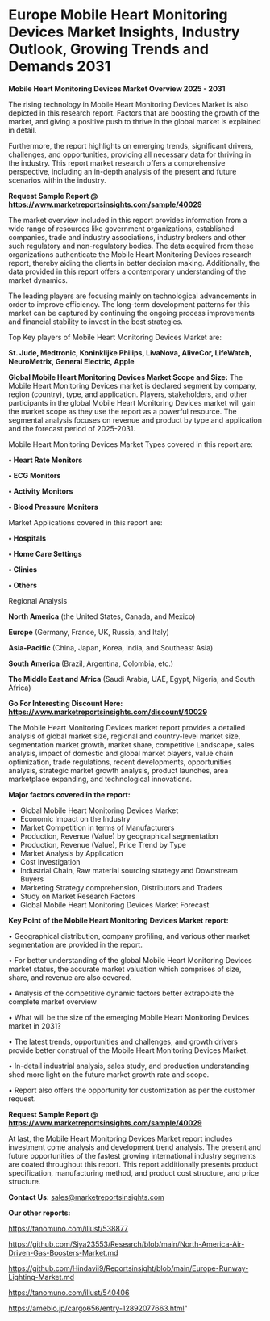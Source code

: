 # Europe Mobile Heart Monitoring Devices Market Insights, Industry Outlook, Growing Trends and Demands 2031

<Strong> Mobile Heart Monitoring Devices Market Overview 2025 - 2031</strong>

The rising technology in Mobile Heart Monitoring Devices Market is also depicted in this research report. Factors that are boosting the growth of the market, and giving a positive push to thrive in the global market is explained in detail.

Furthermore, the report highlights on emerging trends, significant drivers, challenges, and opportunities, providing all necessary data for thriving in the industry. This report market research offers a comprehensive perspective, including an in-depth analysis of the present and future scenarios within the industry.

<strong>Request Sample Report @ <a href=https://www.marketreportsinsights.com/sample/40029>https://www.marketreportsinsights.com/sample/40029</a></strong>

The market overview included in this report provides information from a wide range of resources like government organizations, established companies, trade and industry associations, industry brokers and other such regulatory and non-regulatory bodies. The data acquired from these organizations authenticate the Mobile Heart Monitoring Devices research report, thereby aiding the clients in better decision making. Additionally, the data provided in this report offers a contemporary understanding of the market dynamics.

The leading players are focusing mainly on technological advancements in order to improve efficiency. The long-term development patterns for this market can be captured by continuing the ongoing process improvements and financial stability to invest in the best strategies.

Top Key players of Mobile Heart Monitoring Devices Market are:

<strong>St. Jude, Medtronic, Koninklijke Philips, LivaNova, AliveCor, LifeWatch, NeuroMetrix, General Electric, Apple</strong>

<strong><b>Global Mobile Heart Monitoring Devices Market Scope and Size:</b></strong>
The Mobile Heart Monitoring Devices market is declared segment by company, region (country), type, and application. Players, stakeholders, and other participants in the global Mobile Heart Monitoring Devices market will gain the market scope as they use the report as a powerful resource. The segmental analysis focuses on revenue and product by type and application and the forecast period of 2025-2031.

Mobile Heart Monitoring Devices Market Types covered in this report are:

<strong>•  Heart Rate Monitors

•  ECG Monitors

•  Activity Monitors

•  Blood Pressure Monitors</strong>

Market Applications covered in this report are:

<strong>•  Hospitals

•  Home Care Settings

•  Clinics

•  Others</strong> 

Regional Analysis

<strong>North America</strong> (the United States, Canada, and Mexico)

<strong>Europe</strong> (Germany, France, UK, Russia, and Italy)

<strong>Asia-Pacific</strong> (China, Japan, Korea, India, and Southeast Asia)

<strong>South America</strong> (Brazil, Argentina, Colombia, etc.)

<strong>The Middle East and Africa</strong> (Saudi Arabia, UAE, Egypt, Nigeria, and South Africa)

<strong>Go For Interesting Discount Here: <a href=https://www.marketreportsinsights.com/discount/40029>https://www.marketreportsinsights.com/discount/40029</a></strong>

The Mobile Heart Monitoring Devices market report provides a detailed analysis of global market size, regional and country-level market size, segmentation market growth, market share, competitive Landscape, sales analysis, impact of domestic and global market players, value chain optimization, trade regulations, recent developments, opportunities analysis, strategic market growth analysis, product launches, area marketplace expanding, and technological innovations.

<strong><b>Major factors covered in the report:</b></strong>
<ul>
  <li>Global Mobile Heart Monitoring Devices Market </li>
  <li>Economic Impact on the Industry</li>
  <li>Market Competition in terms of Manufacturers</li>
  <li>Production, Revenue (Value) by geographical segmentation</li>
  <li>Production, Revenue (Value), Price Trend by Type</li>
  <li>Market Analysis by Application</li>
  <li>Cost Investigation</li>
  <li>Industrial Chain, Raw material sourcing strategy and Downstream Buyers</li>
  <li>Marketing Strategy comprehension, Distributors and Traders</li>
  <li>Study on Market Research Factors</li>
  <li>Global Mobile Heart Monitoring Devices Market Forecast</li>
</ul>

<strong><b>Key Point of the Mobile Heart Monitoring Devices Market report:</b></strong>

• Geographical distribution, company profiling, and various other market segmentation are provided in the report.

• For better understanding of the global Mobile Heart Monitoring Devices market status, the accurate market valuation which comprises of size, share, and revenue are also covered.

• Analysis of the competitive dynamic factors better extrapolate the complete market overview

• What will be the size of the emerging Mobile Heart Monitoring Devices market in 2031?

• The latest trends, opportunities and challenges, and growth drivers provide better construal of the Mobile Heart Monitoring Devices Market.

• In-detail industrial analysis, sales study, and production understanding shed more light on the future market growth rate and scope.

• Report also offers the opportunity for customization as per the customer request.

<strong>Request Sample Report @ <a href=https://www.marketreportsinsights.com/sample/40029>https://www.marketreportsinsights.com/sample/40029</a></strong>

At last, the Mobile Heart Monitoring Devices Market report includes investment come analysis and development trend analysis. The present and future opportunities of the fastest growing international industry segments are coated throughout this report. This report additionally presents product specification, manufacturing method, and product cost structure, and price structure.

<strong>Contact Us:</strong>
sales@marketreportsinsights.com

<strong>Our other reports:</strong>

<a href=https://tanomuno.com/illust/538877>https://tanomuno.com/illust/538877</a>

<a href=https://github.com/Siya23553/Research/blob/main/North-America-Air-Driven-Gas-Boosters-Market.md>https://github.com/Siya23553/Research/blob/main/North-America-Air-Driven-Gas-Boosters-Market.md</a>

<a href=https://github.com/Hindavii9/Reportsinsight/blob/main/Europe-Runway-Lighting-Market.md>https://github.com/Hindavii9/Reportsinsight/blob/main/Europe-Runway-Lighting-Market.md</a>

<a href=https://tanomuno.com/illust/540406>https://tanomuno.com/illust/540406</a>

<a href=https://ameblo.jp/cargo656/entry-12892077663.html>https://ameblo.jp/cargo656/entry-12892077663.html</a>"
